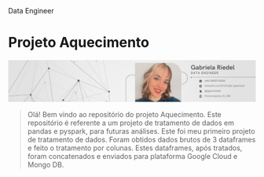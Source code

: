 <head>Data Engineer</head>
<h1>Projeto Aquecimento</h1>

<img src="imagem1-readme.png" alt="imagem 1">

> Olá! Bem vindo ao repositório do projeto Aquecimento. Este repositório é referente a um projeto de tratamento de dados em pandas e pyspark, para futuras análises. Este foi meu primeiro projeto de tratamento de dados. Foram obtidos dados brutos de 3 dataframes e feito o tratamento por colunas. Estes dataframes, após tratados, foram concatenados e enviados para plataforma Google Cloud e Mongo DB.
